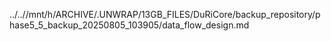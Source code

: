 ../..//mnt/h/ARCHIVE/.UNWRAP/13GB_FILES/DuRiCore/backup_repository/phase5_5_backup_20250805_103905/data_flow_design.md